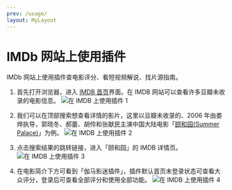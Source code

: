 ```yaml
---
prev: /usage/
layout: MyLayout
---
```


# IMDb 网站上使用插件

IMDb 网站上使用插件查电影评分、看短视频解说、找片源指南。

1. 首先打开浏览器，进入 [IMDB 首页](https://www.imdb.com/)界面。在 IMDB 网站可以查看许多豆瓣未收录的电影信息。 ![在 IMDB 上使用插件 1](/assets/usage.imdb.1.png)

1. 我们可以在顶部搜索想查看详情的影片，这里以豆瓣未收录的、2006 年由娄烨执导，郭晓冬、郝蕾、胡伶和张献民主演中国大陆电影「[颐和园(Summer Palace)](https://www.imdb.com/title/tt0794374/)」为例。 ![在 IMDB 上使用插件 2](/assets/usage.imdb.2.png)

1. 点击搜索结果的跳转链接，进入「颐和园」的 IMDB 详情页。 ![在 IMDB 上使用插件 3](/assets/usage.imdb.3.png)

1. 在电影简介下方可看到「伽马影迷插件」，插件默认首页未登录状态可查看大众评分，登录后可查看全部评分和使用全部功能。 ![在 IMDB 上使用插件 4](/assets/usage.imdb.4.png)
